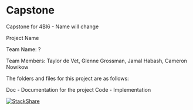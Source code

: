 # Capstone
Capstone for 4BI6 - Name will change

Project Name

Team Name: ?

Team Members: Taylor de Vet, Glenne Grossman, Jamal Habash, Cameron Nowikow



The folders and files for this project are as follows:

Doc - Documentation for the project
Code - Implementation

[![StackShare](https://img.shields.io/badge/tech-stack-0690fa.svg?style=flat)](https://stackshare.io/GlenneJSG/capstone-project)

